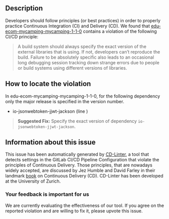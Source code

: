 
## Description
Developers should follow principles (or best practices) in order to properly practice Continuous Integration (CI) and Delivery (CD).
We found that [edu-ecom-mycamping-mycamping-1-1-0](https://gitlab.com/ECOM-Mycamping/mycamping/blob/master/.gitlab-ci.yml) contains a violation of the following CI/CD principle:

> A build system should always specify the exact version of the external libraries that is using.
If not, developers can’t reproduce the build. Failure to be absolutely specific also leads to an occasional long debugging session tracking down strange errors due to people or build systems using different versions of libraries.

## How to locate the violation

In edu-ecom-mycamping-mycamping-1-1-0, for the following dependency only the major release is specified in the version number.

* io-jsonwebtoken-jjwt-jackson (line )

> **Suggested Fix:** Specify the exact version of dependency `io-jsonwebtoken-jjwt-jackson`.

## Information about this issue

This issue has been automatically generated by [CD-Linter](https://gitlab.com/Jancso/configuration-analytics), a tool that detects settings in the GitLab CI/CD Pipeline Configuration that violate the principles of Continuous Delivery. Those principles, that are nowadays widely accepted, are discussed by Jez Humble and David Farley in their landmark [book](https://www.oreilly.com/library/view/continuous-delivery-reliable/9780321670250/) on Continuous Delivery (CD). CD-Linter has been developed at the University of Zurich.

### Your feedback is important for us
We are currently evaluating the effectiveness of our tool. If you agree on the reported violation and are willing to fix it, please upvote this issue.